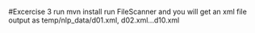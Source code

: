 
#Excercise 3
run mvn install
run FileScanner and you will get an xml file output as temp/nlp_data/d01.xml, d02.xml...d10.xml


